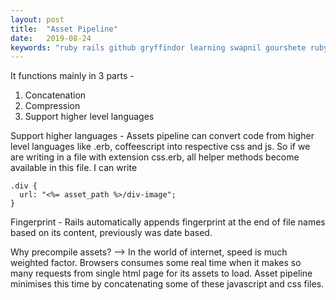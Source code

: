```yaml
---
layout: post
title:  "Asset Pipeline"
date:   2019-08-24
keywords: "ruby rails github gryffindor learning swapnil gourshete ruby on rails asset pipeline"
---
```


It functions mainly in 3 parts - 
1. Concatenation
2. Compression
3. Support higher level languages 

Support higher languages - 
Assets pipeline can convert code from higher level languages like .erb, coffeescript into respective css and js. So if we are writing
in a file with extension css.erb, all helper methods become available in this file. I can write 

    .div {
      url: "<%= asset_path %>/div-image";
    }

Fingerprint - 
Rails automatically appends fingerprint at the end of file names based on its content, previously was date based.


Why precompile assets?
--> In the world of internet, speed is much weighted factor. Browsers consumes some real time when it makes so many requests 
from single html page for its assets to load. Asset pipeline minimises this time by concatenating some of these javascript and css
files. 
